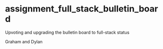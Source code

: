 # assignment_full_stack_bulletin_board
Upvoting and upgrading the bulletin board to full-stack status

Graham and Dylan
